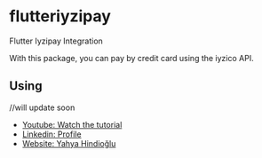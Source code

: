 # flutteriyzipay

Flutter Iyzipay Integration

With this package, you can pay by credit card using the iyzico API.

## Using

//will update soon

- [Youtube: Watch the tutorial](https://youtube.com)
- [Linkedin: Profile](https://www.linkedin.com/in/yahyahindioglu/)
- [Website: Yahya Hindioğlu](http://www.yahyahindioglu.com/)
